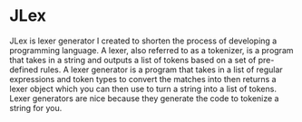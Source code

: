 # JLex

JLex is lexer generator I created to shorten the process of developing a programming
language. A lexer, also referred to as a tokenizer, is a program that takes in a string
and outputs a list of tokens based on a set of pre-defined rules. A lexer generator is a
program that takes in a list of regular expressions and token types to convert the matches
into then returns a lexer object which you can then use to turn a string into a list of tokens.
Lexer generators are nice because they generate the code to tokenize a string for you.

